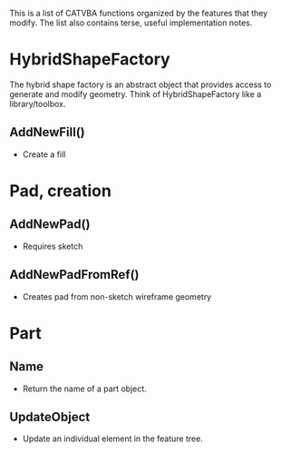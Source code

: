 This is a list of CATVBA functions organized by the features that they modify. The list also contains terse, useful implementation notes.

# HybridShapeFactory
The hybrid shape factory is an abstract object that provides access to generate and modify geometry. Think of HybridShapeFactory like a library/toolbox.
## AddNewFill()
* Create a fill

# Pad, creation
## AddNewPad()
* Requires sketch

## AddNewPadFromRef()
* Creates pad from non-sketch wireframe geometry

# Part
## Name
* Return the name of a part object.

## UpdateObject
* Update an individual element in the feature tree.
